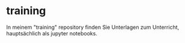 # training

In meinem "training" repository finden Sie Unterlagen zum Unterricht, hauptsächlich als jupyter notebooks.
